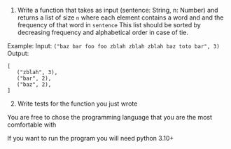 1. Write a function that takes as input (sentence: String, n: Number) 
and returns a list of size `n` where each element contains a word and and the frequency of that word in `sentence`
This list should be sorted by decreasing frequency and alphabetical order in case of tie.

Example: 
Input: 
`("baz bar foo foo zblah zblah zblah baz toto bar", 3)`
Output: 
~~~~
[
   ("zblah", 3),
   ("bar", 2),
   ("baz", 2),
]
~~~~

2. Write tests for the function you just wrote

You are free to chose the programming language that you are the most comfortable with

If you want to run the program you will need python 3.10+
